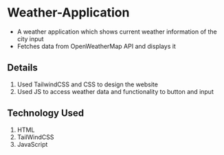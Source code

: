 # Weather-Application
- A weather application which shows current weather information of the city input
- Fetches data from OpenWeatherMap API and displays it

## Details
1. Used TailwindCSS and CSS to design the website 
2. Used JS to access weather data and functionality to button and input

## Technology Used
1. HTML
2. TailWindCSS
3. JavaScript

